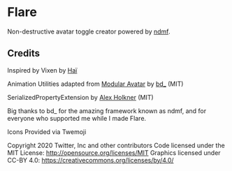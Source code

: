 # Flare

Non-destructive avatar toggle creator powered by [ndmf](https://github.com/bdunderscore/ndmf).

## Credits

Inspired by Vixen by [Haï](https://github.com/hai-vr)

Animation Utilities adapted from [Modular Avatar](https://github.com/bdunderscore/modular-avatar)
by [bd_](https://github.com/bdunderscore) (MIT)

SerializedPropertyExtension by [Alex Holkner](https://gist.github.com/aholkner/214628a05b15f0bb169660945ac7923b) (MIT)

Big thanks to bd_ for the amazing framework known as ndmf, and for everyone who supported me while I made Flare.

Icons Provided via Twemoji

Copyright 2020 Twitter, Inc and other contributors
Code licensed under the MIT License: http://opensource.org/licenses/MIT
Graphics licensed under CC-BY 4.0: https://creativecommons.org/licenses/by/4.0/